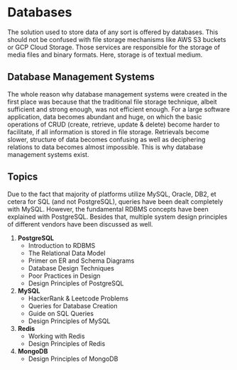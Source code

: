 # Databases

The solution used to store data of any sort is offered by databases. This should not be confused with file storage mechanisms like AWS S3 buckets or GCP Cloud Storage. Those services are responsible for the storage of media files and binary formats. Here, storage is of textual medium.


## Database Management Systems

The whole reason why database management systems were created in the first place was because that the traditional file storage technique, albeit sufficient and strong enough, was not efficient enough. For a large software application, data becomes abundant and huge, on which the basic operations of CRUD (create, retrieve, update & delete) become harder to facilitate, if all information is stored in file storage. Retrievals become slower, structure of data becomes confusing as well as deciphering relations to data becomes almost impossible. This is why database management systems exist.


## Topics

Due to the fact that majority of platforms utilize MySQL, Oracle, DB2, et cetera for SQL (and not PostgreSQL), queries have been dealt completely with MySQL. However, the fundamental RDBMS concepts have been explained with PostgreSQL. Besides that, multiple system design principles of different vendors have been discussed as well.
1. **PostgreSQL**
    - Introduction to RDBMS
    - The Relational Data Model
    - Primer on ER and Schema Diagrams
    - Database Design Techniques
    - Poor Practices in Design
    - Design Principles of PostgreSQL
1. **MySQL**
    - HackerRank & Leetcode Problems
    - Queries for Database Creation
    - Guide on SQL Queries
    - Design Principles of MySQL
1. **Redis**
    - Working with Redis
    - Design Principles of Redis
1. **MongoDB**
    - Design Principles of MongoDB